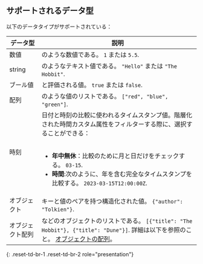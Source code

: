 ## サポートされるデータ型

以下のデータタイプがサポートされている：

<table>
  <thead>
    <tr>
      <th>データ型</th>
      <th>説明</th>
    </tr>
  </thead>
  <tbody>
    <tr>
      <td>数値</td>
      <td>のような数値である。 <code>1</code> または <code>5.5</code>.</td>
    </tr>
    <tr>
      <td>string</td>
      <td>のようなテキスト値である。 <code>"Hello"</code> または <code>"The Hobbit"</code>.</td>
    </tr>
    <tr>
      <td>ブール値</td>
      <td>と評価される値。 <code>true</code> または <code>false</code>.</td>
    </tr>
    <tr>
      <td>配列</td>
      <td>のような値のリストである。 <code>["red", "blue", "green"]</code>.</td>
    </tr>
    <tr>
      <td>時刻</td>
      <td>
        日付と時刻の比較に使われるタイムスタンプ値。階層化された時間カスタム属性をフィルターする際に、選択することができる：<br><br>
        <ul>
          <li><strong>年中無休</strong>：比較のために月と日だけをチェックする。 <code>03-15</code>.</li>
          <li><strong>時間</strong>:次のように、年を含む完全なタイムスタンプを比較する。 <code>2023-03-15T12:00:00Z</code>.</li>
        </ul>
      </td>
    </tr>
    <tr>
      <td>オブジェクト</td>
      <td>キーと値のペアを持つ構造化された値。 <code>{"author": "Tolkien"}</code>.</td>
    </tr>
    <tr>
      <td>オブジェクト配列</td>
      <td>
        などのオブジェクトのリストである。 <code>[{"title": "The Hobbit"}, {"title": "Dune"}]</code>.
        詳細は以下を参照のこと。 
        <a href="{{site.baseurl}}/array_of_objects/">オブジェクトの配列</a>。
      </td>
    </tr>
  </tbody>
</table>
{: .reset-td-br-1 .reset-td-br-2 role="presentation"}
